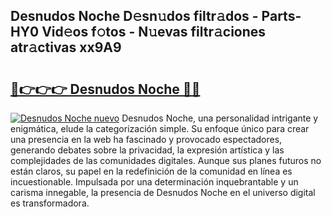 ## Desnudos Noche D𝚎sn𝚞dos filtr𝚊dos - Parts-HY0 Vid𝚎os f𝚘tos - N𝚞evas filtr𝚊ciones atr𝚊ctivas xx9A9

# <h2><a href="http://mbcr41n.tromn.icu/?c=Desnudos+Noche">🔗👉👉👉 Desnudos Noche 🔗🔗</a></h2>

[![Desnudos Noche nuevo](https://i.imgur.com/pEAQMta.gif)](http://mbcr41n.tromn.icu/?c=Desnudos+Noche)
Desnudos Noche, una personalidad intrigante y enigmática, elude la categorización simple. Su enfoque único para crear una presencia en la web ha fascinado y provocado espectadores, generando debates sobre la privacidad, la expresión artística y las complejidades de las comunidades digitales. Aunque sus planes futuros no están claros, su papel en la redefinición de la comunidad en línea es incuestionable. Impulsada por una determinación inquebrantable y un carisma innegable, la presencia de Desnudos Noche en el universo digital es transformadora.
